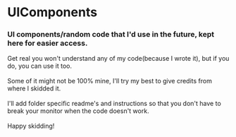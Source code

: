 # UIComponents
<h3>UI components/random code that I'd use in the future, kept here for easier access.</h3>
Get real you won't understand any of my code(because I wrote it), but if you do, you can use it too.<br><br>
Some of it might not be 100% mine, I'll try my best to give credits from where I skidded it.<br><br>
I'll add folder specific readme's and instructions so that you don't have to break your monitor when the code doesn't work.<br><br>
Happy skidding!
